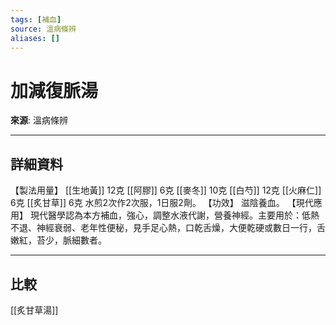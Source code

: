 ```yaml
---
tags: [補血]
source: 溫病條辨
aliases: []
---
```


# 加減復脈湯

**來源**: 溫病條辨  

---

## 詳細資料
【製法用量】 [[生地黃]] 12克 [[阿膠]] 6克 [[麥冬]] 10克 [[白芍]] 12克 [[火麻仁]] 6克 [[炙甘草]] 6克
水煎2次作2次服，1日服2劑。
【功效】
滋陰養血。
【現代應用】
現代醫學認為本方補血，強心，調整水液代謝，營養神經。主要用於：低熱不退、神經衰弱、老年性便秘，見手足心熱，口乾舌燥，大便乾硬或數日一行，舌嫩紅，苔少，脈細數者。

---

## 比較
[[炙甘草湯]]
